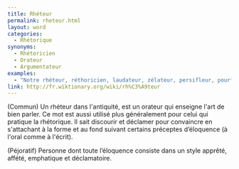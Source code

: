 ```yaml
---
title: Rhéteur
permalink: rheteur.html
layout: word
categories:
  - Rhétorique
synonyms:
  - Rhétoricien
  - Orateur
  - Argumentateur
examples:
  - "Notre rhéteur, réthoricien, laudateur, zélateur, persifleur, pourfendeur, cabotin à la rhétorique, au ramage alambiqué et ampoulé..."
link: http://fr.wiktionary.org/wiki/rh%C3%A9teur
---
```


(Commun) Un rhéteur dans l'antiquité, est un orateur qui enseigne l'art de bien parler. Ce mot est aussi utilisé plus généralement pour celui qui pratique la rhétorique. Il sait discourir et déclamer pour convaincre en s'attachant à la forme et au fond suivant certains préceptes d’éloquence (à l'oral comme à l'écrit).

(Péjoratif) Personne dont toute l’éloquence consiste dans un style apprêté, affété, emphatique et déclamatoire.

